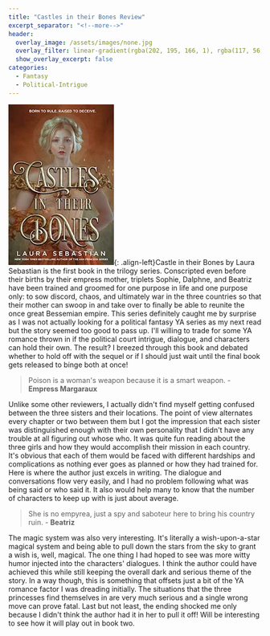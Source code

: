 ```yaml
---
title: "Castles in their Bones Review"
excerpt_separator: "<!--more-->"
header:
  overlay_image: /assets/images/none.jpg
  overlay_filter: linear-gradient(rgba(202, 195, 166, 1), rgba(117, 56, 26, 1))
  show_overlay_excerpt: false
categories:
  - Fantasy
  - Political-Intrigue
---
```

![castles-in-their-bones-cover](/assets/images/castles-in-their-bones.jpg){: .align-left}Castle in their Bones by Laura Sebastian is the first book in the trilogy series. Conscripted even before their births by their empress mother, triplets Sophie, Dalphne, and Beatriz have been trained and groomed for one purpose in life and one purpose only: to sow discord, chaos, and ultimately war in the three countries so that their mother can swoop in and take over to finally be able to reunite the once great Bessemian empire. This series definitely caught me by surprise as I was not actually looking for a political fantasy YA series as my next read but the story seemed too good to pass up. I'll willing to trade for some YA romance thrown in if the political court intrigue, dialogue, and characters can hold their own. The result? I breezed through this book and debated whether to hold off with the sequel or if I should just wait until the final book gets released to binge both at once!

>Poison is a woman's weapon because it is a smart weapon. - **Empress Margaraux**

Unlike some other reviewers, I actually didn't find myself getting confused between the three sisters and their locations. The point of view alternates every chapter or two between them but I got the impression that each sister was distinguished enough with their own personality that I didn't have any trouble at all figuring out whose who. It was quite fun reading about the three girls and how they would accomplish their mission in each country. It's obvious that each of them would be faced with different hardships and complications as nothing ever goes as planned or how they had trained for. Here is where the author just excels in writing. The dialogue and conversations flow very easily, and I had no problem following what was being said or who said it. It also would help many to know that the number of characters to keep up with is just about average. 

>She is no empyrea, just a spy and saboteur here to bring his country ruin. - **Beatriz**

The magic system was also very interesting. It's literally a wish-upon-a-star magical system and being able to pull down the stars from the sky to grant a wish is, well, magical. The one thing I had hoped to see was more witty humor injected into the characters' dialogues. I think the author could have achieved this while still keeping the overall dark and serious theme of the story. In a way though, this is something that offsets just a bit of the YA romance factor I was dreading initially. The situations that the three princesses find themselves in are very much serious and a single wrong move can prove fatal. Last but not least, the ending shocked me only because I didn't think the author had it in her to pull it off! Will be interesting to see how it will play out in book two. 